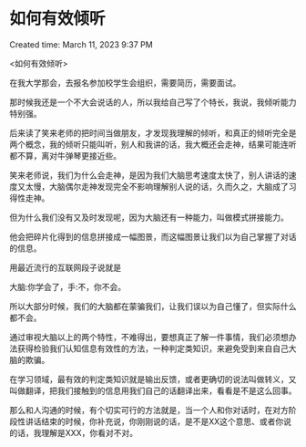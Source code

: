 # 如何有效倾听

Created time: March 11, 2023 9:37 PM

<如何有效倾听>

在我大学那会，去报名参加校学生会组织，需要简历，需要面试。

那时候我还是一个不大会说话的人，所以我给自己写了个特长，我说，我倾听能力特别强。

后来读了笑来老师的把时间当做朋友，才发现我理解的倾听，和真正的倾听完全是两个概念，我的倾听只能叫听，别人和我讲的话，我大概还会走神，结果可能连听都不算，离对牛弹琴更接近些。

笑来老师说，我们为什么会走神，是因为我们大脑思考速度太快了，别人讲话的速度又太慢，大脑偶尔走神发现完全不影响理解别人说的话，久而久之，大脑成了习得性走神。

但为什么我们没有又及时发现呢，因为大脑还有一种能力，叫做模式拼接能力。

他会把碎片化得到的信息拼接成一幅图景，而这幅图景让我们以为自己掌握了对话的信息。

用最近流行的互联网段子说就是

大脑:你学会了，手:不，你不会。

所以大部分时候，我们的大脑都在蒙骗我们，让我们误以为自己懂了，但实际什么都不会。

通过审视大脑以上的两个特性，不难得出，要想真正了解一件事情，我们必须想办法获得检验我们认知信息有效性的方法，一种判定类知识，来避免受到来自自己大脑的欺骗。

在学习领域，最有效的判定类知识就是输出反馈，或者更确切的说法叫做转义，又叫做翻译，把我们接触到的信息用我们自己的话翻译出来，看看是不是这么回事。

那么和人沟通的时候，有个切实可行的方法就是，当一个人和你对话时，在对方阶段性讲话结束的时候，你补充说，你刚刚说的话，是不是XX这个意思、或者你说的话，我理解是XXX，你看对不对。